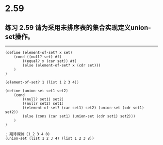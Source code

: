 # 2.59

## 练习 2.59 请为采用未排序表的集合实现定义union-set操作。

---

```eval-scheme
(define (element-of-set? x set)
    (cond ((null? set) #f)
        ((equal? x (car set)) #t)
        (else (element-of-set? x (cdr set)))
    )
)

(element-of-set? 1 (list 1 2 3 4))
```

```eval-scheme
(define (union-set set1 set2)
    (cond
        ((null? set1) set2)
        ((null? set2) set1)
        ((element-of-set? (car set1) set2) (union-set (cdr set1) set2))
        (else (cons (car set1) (union-set (cdr set1) set2)))
    )
)

; 期待得到 (1 2 3 4 8)
(union-set (list 1 2 3 4) (list 1 2 3 8))
```